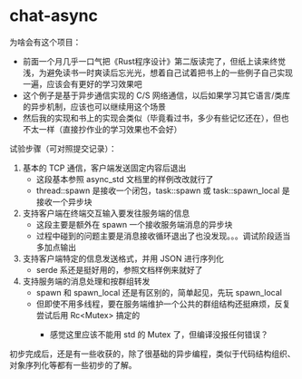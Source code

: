 # chat-async

为啥会有这个项目：
* 前面一个月几乎一口气把《Rust程序设计》第二版读完了，但纸上读来终觉浅，为避免读书一时爽读后忘光光，想着自己试着把书上的一些例子自己实现一遍，应该会有更好的学习效果吧
* 这个例子是基于异步通信实现的 C/S 网络通信，以后如果学习其它语言/类库的异步机制，应该也可以继续用这个场景
* 然后我的实现和书上的实现会类似（毕竟看过书，多少有些记忆还在），但也不太一样（直接抄作业的学习效果也不会好）

试验步骤（可对照提交记录）：
1. 基本的 TCP 通信，客户端发送固定内容后退出
   * 这段基本参照 async_std 文档里的样例改改就行了
   * thread::spawn 是接收一个闭包，task::spawn 或 task::spawn_local 是接收一个异步块
2. 支持客户端在终端交互输入要发往服务端的信息
   * 这段主要是额外在 spawn 一个接收服务端消息的异步块
   * 过程中碰到的问题主要是消息接收循环退出了也没发现。。。调试阶段适当多加点输出
3. 支持客户端特定的信息发送格式，并用 JSON 进行序列化
   * serde 系还是挺好用的，参照文档样例来就好了
4. 支持服务端的消息处理和按群组转发
   * spawn 和 spawn_local 还是有区别的，简单起见，先玩 spawn_local
   * 但即使不用多线程，要在服务端维护一个公共的群组结构还挺麻烦，反复尝试后用 Rc<Mutex<T>> 搞定的
     * 感觉这里应该不能用 std 的 Mutex 了，但编译没报任何错误？

初步完成后，还是有一些收获的，除了很基础的异步编程，类似于代码结构组织、对象序列化等都有一些初步的了解。
